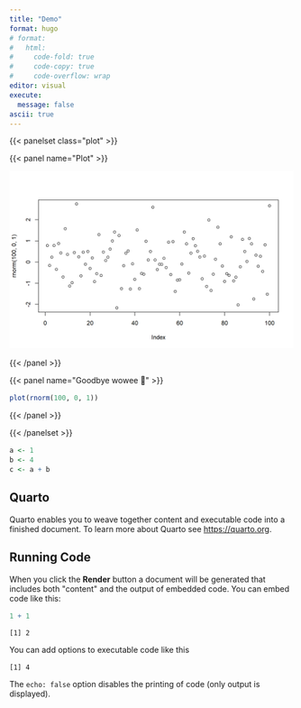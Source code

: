 ```yaml
---
title: "Demo"
format: hugo
# format:
#   html:
#     code-fold: true
#     code-copy: true
#     code-overflow: wrap
editor: visual
execute:
  message: false
ascii: true
---
```




{{< panelset class="plot" >}}

{{< panel name="Plot" >}}

<img src="index_files/figure-gfm/plotdemo-1.png" width="768" />

{{< /panel >}}

{{< panel name="Goodbye wowee :dash:" >}}

``` r
plot(rnorm(100, 0, 1))
```

{{< /panel >}}

{{< /panelset >}}

``` r
a <- 1
b <- 4
c <- a + b
```

## Quarto

Quarto enables you to weave together content and executable code into a finished document. To learn more about Quarto see <https://quarto.org>.

## Running Code

When you click the **Render** button a document will be generated that includes both "content" and the output of embedded code. You can embed code like this:

``` r
1 + 1
```

    [1] 2

You can add options to executable code like this

    [1] 4

The `echo: false` option disables the printing of code (only output is displayed).
